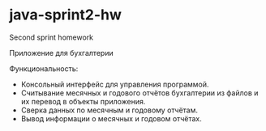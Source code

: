 # java-sprint2-hw
Second sprint homework

Приложение для бухгалтерии

Функциональность:
- Консольный интерфейс для управления программой.
- Считывание месячных и годового отчётов бухгалтерии из файлов и их перевод в объекты приложения.
- Сверка данных по месячным и годовому отчётам.
- Вывод информации о месячных и годовом отчётах.
